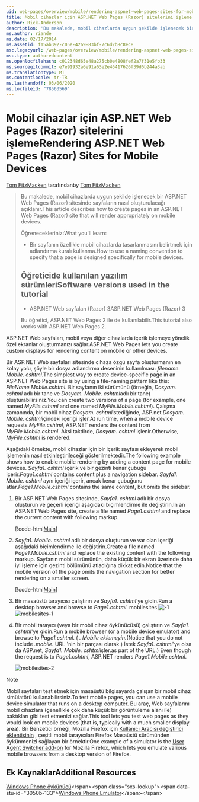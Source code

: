 ```yaml
---
uid: web-pages/overview/mobile/rendering-aspnet-web-pages-sites-for-mobile-devices
title: Mobil cihazlar için ASP.NET Web Pages (Razor) sitelerini işleme | Microsoft Docs
author: Rick-Anderson
description: 'Bu makalede, mobil cihazlarda uygun şekilde işlenecek bir ASP.NET Web Pages (Razor) sitesinde sayfaların nasıl oluşturulacağı açıklanır. Ne öğreneceksiniz: nasıl yapılır...'
ms.author: riande
ms.date: 02/17/2014
ms.assetid: f15ab392-c05e-4269-83bf-7c6d2b8c8ec8
msc.legacyurl: /web-pages/overview/mobile/rendering-aspnet-web-pages-sites-for-mobile-devices
msc.type: authoredcontent
ms.openlocfilehash: c012348d65e48a275cb0e4808fef2a7f31e5fb33
ms.sourcegitcommit: e7e91932a6e91a63e2e46417626f39d6b244a3ab
ms.translationtype: MT
ms.contentlocale: tr-TR
ms.lasthandoff: 03/06/2020
ms.locfileid: "78563569"
---
```

# <a name="rendering-aspnet-web-pages-razor-sites-for-mobile-devices"></a><span data-ttu-id="3050b-104">Mobil cihazlar için ASP.NET Web Pages (Razor) sitelerini işleme</span><span class="sxs-lookup"><span data-stu-id="3050b-104">Rendering ASP.NET Web Pages (Razor) Sites for Mobile Devices</span></span>

<span data-ttu-id="3050b-105">[Tom FitzMacken](https://github.com/tfitzmac) tarafından</span><span class="sxs-lookup"><span data-stu-id="3050b-105">by [Tom FitzMacken](https://github.com/tfitzmac)</span></span>

> <span data-ttu-id="3050b-106">Bu makalede, mobil cihazlarda uygun şekilde işlenecek bir ASP.NET Web Pages (Razor) sitesinde sayfaların nasıl oluşturulacağı açıklanır.</span><span class="sxs-lookup"><span data-stu-id="3050b-106">This article describes how to create pages in an ASP.NET Web Pages (Razor) site that will render appropriately on mobile devices.</span></span>
> 
> <span data-ttu-id="3050b-107">Öğrenecekleriniz:</span><span class="sxs-lookup"><span data-stu-id="3050b-107">What you'll learn:</span></span>
> 
> - <span data-ttu-id="3050b-108">Bir sayfanın özellikle mobil cihazlarda tasarlanmasını belirtmek için adlandırma kuralı kullanma.</span><span class="sxs-lookup"><span data-stu-id="3050b-108">How to use a naming convention to specify that a page is designed specifically for mobile devices.</span></span>
>   
> 
> ## <a name="software-versions-used-in-the-tutorial"></a><span data-ttu-id="3050b-109">Öğreticide kullanılan yazılım sürümleri</span><span class="sxs-lookup"><span data-stu-id="3050b-109">Software versions used in the tutorial</span></span>
> 
> 
> - <span data-ttu-id="3050b-110">ASP.NET Web sayfaları (Razor) 3</span><span class="sxs-lookup"><span data-stu-id="3050b-110">ASP.NET Web Pages (Razor) 3</span></span>
>   
> 
> <span data-ttu-id="3050b-111">Bu öğretici, ASP.NET Web Pages 2 ile de kullanılabilir.</span><span class="sxs-lookup"><span data-stu-id="3050b-111">This tutorial also works with ASP.NET Web Pages 2.</span></span>

<span data-ttu-id="3050b-112">ASP.NET Web sayfaları, mobil veya diğer cihazlarda içerik işlemeye yönelik özel ekranlar oluşturmanızı sağlar.</span><span class="sxs-lookup"><span data-stu-id="3050b-112">ASP.NET Web Pages lets you create custom displays for rendering content on mobile or other devices.</span></span>

<span data-ttu-id="3050b-113">Bir ASP.NET Web sayfaları sitesinde cihaza özgü sayfa oluşturmanın en kolay yolu, şöyle bir dosya adlandırma deseninin kullanılması: *filename. Mobile. cshtml*.</span><span class="sxs-lookup"><span data-stu-id="3050b-113">The simplest way to create device-specific page in an ASP.NET Web Pages site is by using a file-naming pattern like this: *FileName.Mobile.cshtml*.</span></span> <span data-ttu-id="3050b-114">Bir sayfanın iki sürümünü (örneğin, *Dosyam. cshtml* adlı bir tane ve *Dosyam. Mobile. cshtml*adlı bir tane) oluşturabilirsiniz.</span><span class="sxs-lookup"><span data-stu-id="3050b-114">You can create two versions of a page (for example, one named *MyFile.cshtml* and one named *MyFile.Mobile.cshtml*).</span></span> <span data-ttu-id="3050b-115">Çalışma zamanında, bir mobil cihaz *Dosyam. cshtml*istediğinde, ASP.net *Dosyam. Mobile. cshtml*içindeki içeriği işler.</span><span class="sxs-lookup"><span data-stu-id="3050b-115">At run time, when a mobile device requests *MyFile.cshtml*, ASP.NET renders the content from *MyFile.Mobile.cshtml*.</span></span> <span data-ttu-id="3050b-116">Aksi takdirde, *Dosyam. cshtml* işlenir.</span><span class="sxs-lookup"><span data-stu-id="3050b-116">Otherwise, *MyFile.cshtml* is rendered.</span></span>

<span data-ttu-id="3050b-117">Aşağıdaki örnekte, mobil cihazlar için bir içerik sayfası ekleyerek mobil işlemenin nasıl etkinleştirileceği gösterilmektedir.</span><span class="sxs-lookup"><span data-stu-id="3050b-117">The following example shows how to enable mobile rendering by adding a content page for mobile devices.</span></span> <span data-ttu-id="3050b-118">*Sayfa1. cshtml* içerik ve bir gezinti kenar çubuğu içerir.</span><span class="sxs-lookup"><span data-stu-id="3050b-118">*Page1.cshtml* contains content plus a navigation sidebar.</span></span> <span data-ttu-id="3050b-119">*Sayfa1. Mobile. cshtml* aynı içeriği içerir, ancak kenar çubuğunu atlar.</span><span class="sxs-lookup"><span data-stu-id="3050b-119">*Page1.Mobile.cshtml* contains the same content, but omits the sidebar.</span></span>

1. <span data-ttu-id="3050b-120">Bir ASP.NET Web Pages sitesinde, *Sayfa1. cshtml* adlı bir dosya oluşturun ve geçerli içeriği aşağıdaki biçimlendirme ile değiştirin.</span><span class="sxs-lookup"><span data-stu-id="3050b-120">In an ASP.NET Web Pages site, create a file named *Page1.cshtml* and replace the current content with following markup.</span></span>

    [!code-html[Main](rendering-aspnet-web-pages-sites-for-mobile-devices/samples/sample1.html)]
2. <span data-ttu-id="3050b-121">*Sayfa1. Mobile. cshtml* adlı bir dosya oluşturun ve var olan içeriği aşağıdaki biçimlendirme ile değiştirin.</span><span class="sxs-lookup"><span data-stu-id="3050b-121">Create a file named *Page1.Mobile.cshtml* and replace the existing content with the following markup.</span></span> <span data-ttu-id="3050b-122">Sayfanın mobil sürümünün, daha küçük bir ekran üzerinde daha iyi işleme için gezinti bölümünü atladığına dikkat edin.</span><span class="sxs-lookup"><span data-stu-id="3050b-122">Notice that the mobile version of the page omits the navigation section for better rendering on a smaller screen.</span></span>

    [!code-html[Main](rendering-aspnet-web-pages-sites-for-mobile-devices/samples/sample2.html)]
3. <span data-ttu-id="3050b-123">Bir masaüstü tarayıcısı çalıştırın ve *Sayfa1. cshtml*'ye gidin.</span><span class="sxs-lookup"><span data-stu-id="3050b-123">Run a desktop browser and browse to *Page1.cshtml*.</span></span> <span data-ttu-id="3050b-124">mobilesites ![-1](rendering-aspnet-web-pages-sites-for-mobile-devices/_static/image1.png)</span><span class="sxs-lookup"><span data-stu-id="3050b-124">![mobilesites-1](rendering-aspnet-web-pages-sites-for-mobile-devices/_static/image1.png)</span></span>
4. <span data-ttu-id="3050b-125">Bir mobil tarayıcı (veya bir mobil cihaz öykünücüsü) çalıştırın ve *Sayfa1. cshtml*'ye gidin.</span><span class="sxs-lookup"><span data-stu-id="3050b-125">Run a mobile browser (or a mobile device emulator) and browse to *Page1.cshtml*.</span></span> <span data-ttu-id="3050b-126">( *. Mobile eklemeyin.*</span><span class="sxs-lookup"><span data-stu-id="3050b-126">(Notice that you do not include *.mobile.*</span></span> <span data-ttu-id="3050b-127">URL 'nin bir parçası olarak.) İstek *Sayfa1. cshtml*'ye olsa da ASP.net, *Sayfa1. Mobile. cshtml*işler.</span><span class="sxs-lookup"><span data-stu-id="3050b-127">as part of the URL.) Even though the request is to *Page1.cshtml*, ASP.NET renders *Page1.Mobile.cshtml*.</span></span>

    ![mobilesites-2](rendering-aspnet-web-pages-sites-for-mobile-devices/_static/image2.png)

> [!NOTE]
> <span data-ttu-id="3050b-129">Mobil sayfaları test etmek için masaüstü bilgisayarda çalışan bir mobil cihaz simülatörü kullanabilirsiniz.</span><span class="sxs-lookup"><span data-stu-id="3050b-129">To test mobile pages, you can use a mobile device simulator that runs on a desktop computer.</span></span> <span data-ttu-id="3050b-130">Bu araç, Web sayfalarını mobil cihazlara (genellikle çok daha küçük bir görüntüleme alanı ile) baktıkları gibi test etmenizi sağlar.</span><span class="sxs-lookup"><span data-stu-id="3050b-130">This tool lets you test web pages as they would look on mobile devices (that is, typically with a much smaller display area).</span></span> <span data-ttu-id="3050b-131">Bir Benzetici örneği, Mozilla Firefox için [Kullanıcı Aracısı değiştirici eklentisinin](http://addons.mozilla.org/firefox/addon/user-agent-switcher/) , çeşitli mobil tarayıcıları Firefox Masaüstü sürümünden öykünmenizi sağlayan bir örnektir.</span><span class="sxs-lookup"><span data-stu-id="3050b-131">One example of a simulator is the [User Agent Switcher add-on](http://addons.mozilla.org/firefox/addon/user-agent-switcher/) for Mozilla Firefox, which lets you emulate various mobile browsers from a desktop version of Firefox.</span></span>

<a id="Additional_Resources"></a>
## <a name="additional-resources"></a><span data-ttu-id="3050b-132">Ek Kaynaklar</span><span class="sxs-lookup"><span data-stu-id="3050b-132">Additional Resources</span></span>

<span data-ttu-id="3050b-133">[Windows Phone öykünücü](https://msdn.microsoft.com/library/ff402563(v=VS.92).aspx)</span><span class="sxs-lookup"><span data-stu-id="3050b-133">[Windows Phone Emulator](https://msdn.microsoft.com/library/ff402563(v=VS.92).aspx)</span></span>
